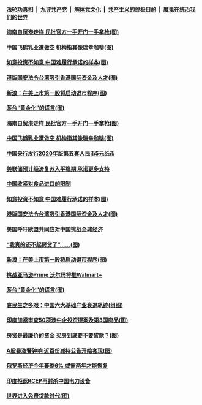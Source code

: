 ####  [法轮功真相](../../../../basic/blob/master/README.md?t=07091702) &nbsp;|&nbsp; [九评共产党](../../../../9ping.md/blob/master/README.md?t=07091702) &nbsp;|&nbsp; [解体党文化](../../../../jtdwh.md/blob/master/README.md?t=07091702)  &nbsp;|&nbsp; [共产主义的终极目的](../../../../gczydzjmd.md/blob/master/README.md?t=07091702) &nbsp;|&nbsp; [魔鬼在统治我们的世界](../../../../mgztzwmdsj.md/blob/master/README.md?t=07091702) 

#### [海南自贸港走样 民批官方一手开门一手拿枪(图)](../pages/p5/939100.md?t=07091702) 

#### [中国飞鹤乳业遭做空 机构指其像瑞幸咖啡(图)](../pages/p5/939104.md?t=07091702) 

#### [如意投资不如意 中国难履行承诺的样本(图)](../pages/p5/939080.md?t=07091702) 

#### [港版国安法令台湾吸引香港国际资金及人才(图)](../pages/p5/939076.md?t=07091702) 

#### [新浪：在美上市第一股将启动退市程序(图)](../pages/p5/939023.md?t=07091702) 

#### [茅台“黄金化”的谎言(图)](../pages/p5/939017.md?t=07091702) 

#### [海南自贸港走样 民批官方一手开门一手拿枪(图)](../pages/p5/939100.md?t=07091702) 

#### [中国飞鹤乳业遭做空 机构指其像瑞幸咖啡(图)](../pages/p5/939104.md?t=07091702) 

#### [中国央行发行2020年版第五套人民币5元纸币](../pages/p5/939103.md?t=07091702) 

#### [美联储预计经济复苏入平稳期 承诺更多支持](../pages/p5/939102.md?t=07091702) 

#### [中国收紧对食品进口的限制](../pages/p5/939082.md?t=07091702) 

#### [如意投资不如意 中国难履行承诺的样本(图)](../pages/p5/939080.md?t=07091702) 

#### [港版国安法令台湾吸引香港国际资金及人才(图)](../pages/p5/939076.md?t=07091702) 

#### [美国呼吁欧盟共同应对中国挑战全球经济](../pages/p5/939074.md?t=07091702) 

#### [“我真的还不起房贷了”……(图)](../pages/p5/939012.md?t=07091702) 

#### [新浪：在美上市第一股将启动退市程序(图)](../pages/p5/939023.md?t=07091702) 

#### [挑战亚马逊Prime 沃尔玛将推Walmart+](../pages/p5/939020.md?t=07091702) 

#### [茅台“黄金化”的谎言(图)](../pages/p5/939017.md?t=07091702) 

#### [哀民生之多艰：中国六大基础产业衰退轨迹(组图)](../pages/p5/939007.md?t=07091702) 


#### [印度加紧审查50项涉中企投资提案及第3国商品(图)](../pages/p5/938987.md?t=07091702) 

#### [房贷是最廉价的资金 买房到底要不要贷款？(图)](../pages/p5/938982.md?t=07091702) 

#### [A股暴涨警钟响 近百份减持公告开始套现(图)](../pages/p5/938981.md?t=07091702) 

#### [俄罗斯经济今年萎缩6% 或需两年才能恢复](../pages/p5/938968.md?t=07091702) 

#### [印度拒返RCEP再封杀中国电力设备](../pages/p5/938910.md?t=07091702) 

#### [世界进入免费贷款时代(图)](../pages/p5/938900.md?t=07091702) 

